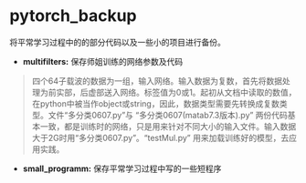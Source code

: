 # pytorch_backup
将平常学习过程中的的部分代码以及一些小的项目进行备份。
- **multifilters:** 保存师姐训练的网络参数及代码
 > 四个64子载波的数据为一组，输入网络。输入数据为复数，首先将数据处理为前实部，后虚部送入网络。标签值为0或1。起初从文档中读取的数值，在python中被当作object或string，因此，数据类型需要先转换成复数类型。文件“多分类0607.py”与 “多分类0607(matab7.3版本).py” 两份代码基本一致，都是训练时的网络，只是用来针对不同大小的输入文件。输入数据大于2G时用“多分类0607.py”。“testMul.py” 用来加载训练好的模型，去应用实践。

- **small_programm:** 保存平常学习过程中写的一些短程序